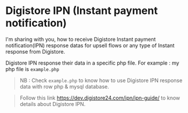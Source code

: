 # Digistore IPN (Instant payment notification)   

I'm sharing with you, how to receive Digistore Instant payment notification(IPN) response datas for upsell flows or any type of Instant response from Digistore.

Digistore IPN response their data in a specific php file. For example : my php file is `example.php`


> NB :  Check `example.php` to know how to use Digistore IPN response data with row php & mysql database.



> Follow this link https://dev.digistore24.com/ipn/ipn-guide/ to know details about Digistore IPN. 
